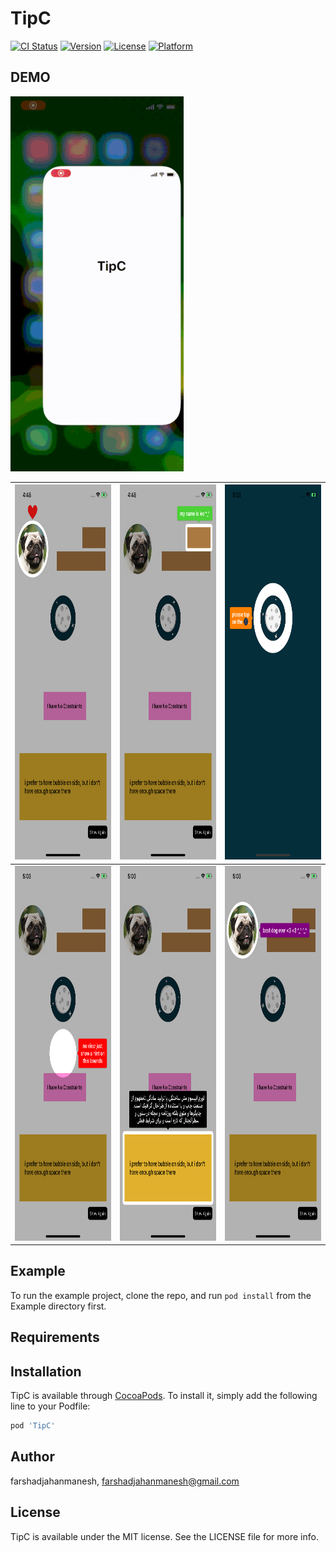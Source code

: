 # TipC

[![CI Status](https://img.shields.io/travis/farshadjahanmanesh/TipC.svg?style=flat)](https://travis-ci.org/farshadjahanmanesh/TipC)
[![Version](https://img.shields.io/cocoapods/v/TipC.svg?style=flat)](https://cocoapods.org/pods/TipC)
[![License](https://img.shields.io/cocoapods/l/TipC.svg?style=flat)](https://cocoapods.org/pods/TipC)
[![Platform](https://img.shields.io/cocoapods/p/TipC.svg?style=flat)](https://cocoapods.org/pods/TipC)

## DEMO
<img src='Example/images/TipC.gif' height="600"/>

| <img src='Example/images/TipC_1.png' height="600"/>  |  <img src='Example/images/TipC_2.png' height="600"/> | <img src='Example/images/TipC_3.png' height="600"/>  |
|---|---|---|
|  <img src='Example/images/TipC_4.png' height="600"/> | <img src='Example/images/TipC_5.png' height="600"/>  |  <img src='Example/images/TipC_6.png' height="600"/> |







## Example

To run the example project, clone the repo, and run `pod install` from the Example directory first.

## Requirements

## Installation

TipC is available through [CocoaPods](https://cocoapods.org). To install
it, simply add the following line to your Podfile:

```ruby
pod 'TipC'
```

## Author

farshadjahanmanesh, farshadjahanmanesh@gmail.com

## License

TipC is available under the MIT license. See the LICENSE file for more info.

